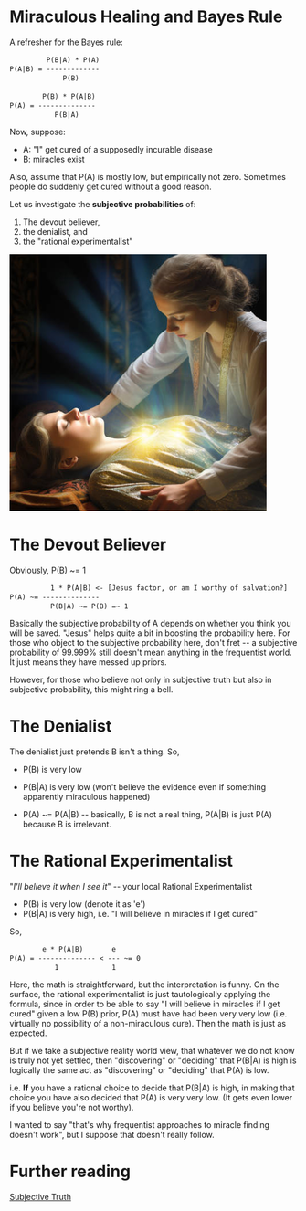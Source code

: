# Miraculous Healing and Bayes Rule

A refresher for the Bayes rule:

```
         P(B|A) * P(A)
P(A|B) = -------------
             P(B)

        P(B) * P(A|B)
P(A) = --------------
           P(B|A)
```

Now, suppose:

- A: "I" get cured of a supposedly incurable disease
- B: miracles exist

Also, assume that P(A) is mostly low, but empirically not zero. Sometimes people do suddenly get cured without a good reason.

Let us investigate the **subjective probabilities** of:

1. The devout believer,
2. the denialist, and
3. the "rational experimentalist"

![image](./images/healing-the-sick.jpg)

# The Devout Believer

Obviously, P(B) ~= 1

```
          1 * P(A|B) <- [Jesus factor, or am I worthy of salvation?]
P(A) ~= --------------
          P(B|A) ~= P(B) =~ 1
```

Basically the subjective probability of A depends on whether you think you will be saved. "Jesus" helps quite a bit in boosting the probability here. For those who object to the subjective probability here, don't fret -- a subjective probability of 99.999% still doesn't mean anything in the frequentist world. It just means they have messed up priors.

However, for those who believe not only in subjective truth but also in subjective probability, this might ring a bell.

# The Denialist


The denialist just pretends B isn't a thing. So,

- P(B) is very low

- P(B\|A) is very low (won't believe the evidence even if something apparently miraculous happened)

- P(A) ~= P(A\|B) -- basically, B is not a real thing, P(A\|B) is just P(A) because B is irrelevant.


# The Rational Experimentalist


"*I'll believe it when I see it*" -- your local Rational Experimentalist

- P(B) is very low (denote it as 'e')
- P(B\|A) is very high, i.e. "I will believe in miracles if I get cured"

So,

```
        e * P(A|B)       e
P(A) = -------------- < --- ~= 0
           1             1
```

Here, the math is straightforward, but the interpretation is funny. On the surface, the rational experimentalist is just tautologically applying the formula, since in order to be able to say "I will believe in miracles if I get cured" given a low P(B) prior, P(A) must have had been very very low (i.e. virtually no possibility of a non-miraculous cure). Then the math is just as expected.

But if we take a subjective reality world view, that whatever we do not know is truly not yet settled, then "discovering" or "deciding" that P(B\|A) is high is logically the same act as "discovering" or "deciding" that P(A) is low.

i.e. **If** you have a rational choice to decide that P(B\|A) is high, in making that choice you have also decided that P(A) is very very low. (It gets even lower if you believe you're not worthy).

I wanted to say "that's why frequentist approaches to miracle finding doesn't work", but I suppose that doesn't really follow.

# Further reading

[Subjective Truth](../2022/09-Subjective_Truth.md)
